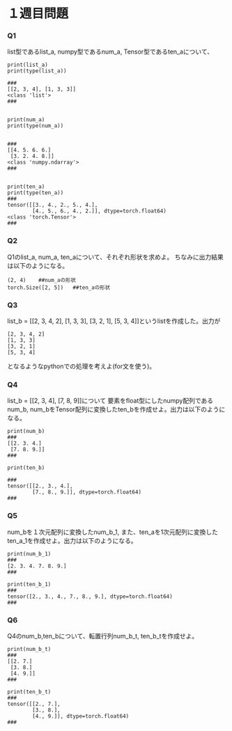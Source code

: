 # １週目問題

### Q1
list型であるlist_a, numpy型であるnum_a, Tensor型であるten_aについて、
```
print(list_a)
print(type(list_a))

###
[[2, 3, 4], [1, 3, 3]]  
<class 'list'>
###


print(num_a)
print(type(num_a))


###
[[4. 5. 6. 6.]
 [3. 2. 4. 8.]] 
<class 'numpy.ndarray'>
###


print(ten_a)
print(type(ten_a))
###
tensor([[3., 4., 2., 5., 4.],
        [4., 5., 6., 4., 2.]], dtype=torch.float64)
<class 'torch.Tensor'>
###
```
### Q2
Q1のlist_a, num_a, ten_aについて、それぞれ形状を求めよ。
ちなみに出力結果は以下のようになる。
```
(2, 4)    ##num_aの形状
torch.Size([2, 5])   ##ten_aの形状

```

### Q3
list_b = [[2, 3, 4, 2], [1, 3, 3], [3, 2, 1], [5, 3, 4]]というlistを作成した。出力が
```
[2, 3, 4, 2]
[1, 3, 3]
[3, 2, 1]
[5, 3, 4]
```
となるようなpythonでの処理を考えよ(for文を使う)。

### Q4
list_b = [[2, 3, 4], [7, 8, 9]]について
要素をfloat型にしたnumpy配列であるnum_b, 
num_bをTensor配列に変換したten_bを作成せよ。出力は以下のようになる。
```
print(num_b)
###
[[2. 3. 4.]
 [7. 8. 9.]]
###

print(ten_b)

###
tensor([[2., 3., 4.],
        [7., 8., 9.]], dtype=torch.float64)
###
```
### Q5
num_bを１次元配列に変換したnum_b_1, また、ten_aを1次元配列に変換したten_a_1を作成せよ。出力は以下のようになる。
```
print(num_b_1)
###
[2. 3. 4. 7. 8. 9.]
###

print(ten_b_1)
###
tensor([2., 3., 4., 7., 8., 9.], dtype=torch.float64)
###
```

### Q6
Q4のnum_b,ten_bについて、転置行列num_b_t, ten_b_tを作成せよ。
```
print(num_b_t)
###
[[2. 7.]
 [3. 8.]
 [4. 9.]]
###

print(ten_b_t)
###
tensor([[2., 7.],
        [3., 8.],
        [4., 9.]], dtype=torch.float64)
###
```
